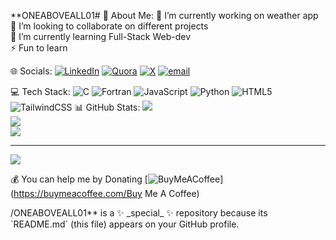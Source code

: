 


**ONEABOVEALL01# 💫 About Me:
🔭 I’m currently working on weather app<br> 👯 I’m looking to collaborate on different projects<br>🌱 I’m currently learning Full-Stack Web-dev<br>⚡ Fun  to learn


 🌐 Socials:
[![LinkedIn](https://img.shields.io/badge/LinkedIn-%230077B5.svg?logo=linkedin&logoColor=white)](https://linkedin.com/in/https://www.linkedin.com/in/suman-bera) [![Quora](https://img.shields.io/badge/Quora-%23B92B27.svg?logo=Quora&logoColor=white)](https://quora.com/profile/https://www.quora.com/profile/SUMAN-BERA-304?ch=3&oid=2402539297&share=86e44edf&srid=3dkikD&target_type=user) [![X](https://img.shields.io/badge/X-black.svg?logo=X&logoColor=white)](https://x.com/@ONEABOVEALL0X0) [![email](https://img.shields.io/badge/Email-D14836?logo=gmail&logoColor=white)](mailto:sumanbera6719@gmail.com) 

 💻 Tech Stack:
![C](https://img.shields.io/badge/c-%2300599C.svg?style=for-the-badge&logo=c&logoColor=white) ![Fortran](https://img.shields.io/badge/Fortran-%23734F96.svg?style=for-the-badge&logo=fortran&logoColor=white) ![JavaScript](https://img.shields.io/badge/javascript-%23323330.svg?style=for-the-badge&logo=javascript&logoColor=%23F7DF1E) ![Python](https://img.shields.io/badge/python-3670A0?style=for-the-badge&logo=python&logoColor=ffdd54) ![HTML5](https://img.shields.io/badge/html5-%23E34F26.svg?style=for-the-badge&logo=html5&logoColor=white) ![TailwindCSS](https://img.shields.io/badge/tailwindcss-%2338B2AC.svg?style=for-the-badge&logo=tailwind-css&logoColor=white)
📊 GitHub Stats:
![](https://github-readme-stats.vercel.app/api?username=ONEABOVEALL01&theme=dark&hide_border=false&include_all_commits=false&count_private=false)<br/>
![](https://nirzak-streak-stats.vercel.app/?user=ONEABOVEALL01&theme=dark&hide_border=false)<br/>
![](https://github-readme-stats.vercel.app/api/top-langs/?username=ONEABOVEALL01&theme=dark&hide_border=false&include_all_commits=false&count_private=false&layout=compact)

---
[![](https://visitcount.itsvg.in/api?id=ONEABOVEALL01&icon=0&color=0)](https://visitcount.itsvg.in)

  💰 You can help me by Donating
  [![BuyMeACoffee](https://img.shields.io/badge/Buy%20Me%20a%20Coffee-ffdd00?style=for-the-badge&logo=buy-me-a-coffee&logoColor=black)](https://buymeacoffee.com/Buy Me A Coffee) 

  
<!-- Proudly created with GPRM ( https://gprm.itsvg.in ) -->/ONEABOVEALL01** is a ✨ _special_ ✨ repository because its `README.md` (this file) appears on your GitHub profile.


